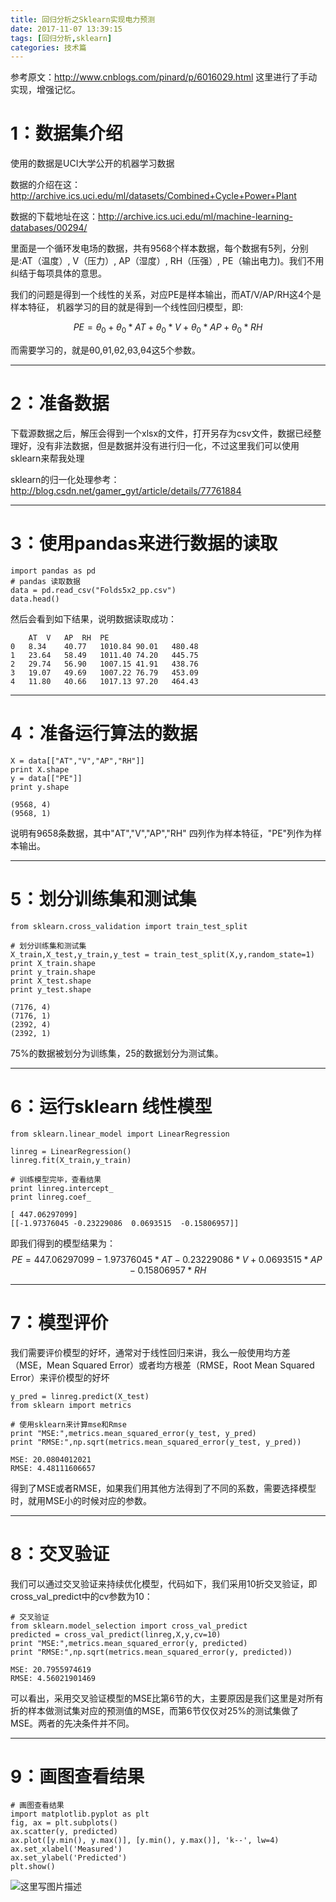 ```yaml
---
title: 回归分析之Sklearn实现电力预测
date: 2017-11-07 13:39:15
tags: [回归分析,sklearn]
categories: 技术篇
---
```


参考原文：http://www.cnblogs.com/pinard/p/6016029.html
这里进行了手动实现，增强记忆。
<!--More-->
# 1：数据集介绍
使用的数据是UCI大学公开的机器学习数据

数据的介绍在这： http://archive.ics.uci.edu/ml/datasets/Combined+Cycle+Power+Plant

数据的下载地址在这：http://archive.ics.uci.edu/ml/machine-learning-databases/00294/

里面是一个循环发电场的数据，共有9568个样本数据，每个数据有5列，分别是:AT（温度）, V（压力）, AP（湿度）, RH（压强）, PE（输出电力)。我们不用纠结于每项具体的意思。

我们的问题是得到一个线性的关系，对应PE是样本输出，而AT/V/AP/RH这4个是样本特征， 机器学习的目的就是得到一个线性回归模型，即:

$$
PE = \theta _{0} + \theta _{0} * AT + \theta _{0} * V +\theta _{0} * AP +\theta _{0}*RH
$$

而需要学习的，就是θ0,θ1,θ2,θ3,θ4这5个参数。

---
# 2：准备数据
下载源数据之后，解压会得到一个xlsx的文件，打开另存为csv文件，数据已经整理好，没有非法数据，但是数据并没有进行归一化，不过这里我们可以使用sklearn来帮我处理

sklearn的归一化处理参考：http://blog.csdn.net/gamer_gyt/article/details/77761884

---

# 3：使用pandas来进行数据的读取

```
import pandas as pd
# pandas 读取数据
data = pd.read_csv("Folds5x2_pp.csv")
data.head()
```
然后会看到如下结果，说明数据读取成功：

```
	AT	V	AP	RH	PE
0	8.34	40.77	1010.84	90.01	480.48
1	23.64	58.49	1011.40	74.20	445.75
2	29.74	56.90	1007.15	41.91	438.76
3	19.07	49.69	1007.22	76.79	453.09
4	11.80	40.66	1017.13	97.20	464.43
```

---

# 4：准备运行算法的数据
```
X = data[["AT","V","AP","RH"]]
print X.shape
y = data[["PE"]]
print y.shape
```

```
(9568, 4)
(9568, 1)
```

说明有9658条数据，其中"AT","V","AP","RH" 四列作为样本特征，"PE"列作为样本输出。

---
# 5：划分训练集和测试集

```
from sklearn.cross_validation import train_test_split

# 划分训练集和测试集
X_train,X_test,y_train,y_test = train_test_split(X,y,random_state=1)
print X_train.shape
print y_train.shape
print X_test.shape
print y_test.shape
```
```
(7176, 4)
(7176, 1)
(2392, 4)
(2392, 1)
```
75%的数据被划分为训练集，25的数据划分为测试集。

---
# 6：运行sklearn 线性模型
```
from sklearn.linear_model import LinearRegression

linreg = LinearRegression()
linreg.fit(X_train,y_train)

# 训练模型完毕，查看结果
print linreg.intercept_
print linreg.coef_
```

```
[ 447.06297099]
[[-1.97376045 -0.23229086  0.0693515  -0.15806957]]
```

即我们得到的模型结果为：
$$
PE = 447.06297099 - 1.97376045*AT - 0.23229086*V + 0.0693515*AP -0.15806957*RH
$$

---
# 7：模型评价
我们需要评价模型的好坏，通常对于线性回归来讲，我么一般使用均方差（MSE，Mean Squared Error）或者均方根差（RMSE，Root Mean Squared Error）来评价模型的好坏

```
y_pred = linreg.predict(X_test)
from sklearn import metrics

# 使用sklearn来计算mse和Rmse
print "MSE:",metrics.mean_squared_error(y_test, y_pred)
print "RMSE:",np.sqrt(metrics.mean_squared_error(y_test, y_pred))
```

```
MSE: 20.0804012021
RMSE: 4.48111606657
```
得到了MSE或者RMSE，如果我们用其他方法得到了不同的系数，需要选择模型时，就用MSE小的时候对应的参数。

---
# 8：交叉验证

我们可以通过交叉验证来持续优化模型，代码如下，我们采用10折交叉验证，即cross_val_predict中的cv参数为10：

```
# 交叉验证
from sklearn.model_selection import cross_val_predict
predicted = cross_val_predict(linreg,X,y,cv=10)
print "MSE:",metrics.mean_squared_error(y, predicted)
print "RMSE:",np.sqrt(metrics.mean_squared_error(y, predicted))
```

```
MSE: 20.7955974619
RMSE: 4.56021901469
```

可以看出，采用交叉验证模型的MSE比第6节的大，主要原因是我们这里是对所有折的样本做测试集对应的预测值的MSE，而第6节仅仅对25%的测试集做了MSE。两者的先决条件并不同。

---
# 9：画图查看结果
```
# 画图查看结果
import matplotlib.pyplot as plt
fig, ax = plt.subplots()
ax.scatter(y, predicted)
ax.plot([y.min(), y.max()], [y.min(), y.max()], 'k--', lw=4)
ax.set_xlabel('Measured')
ax.set_ylabel('Predicted')
plt.show()
```
![这里写图片描述](http://img.blog.csdn.net/20171107133222238?watermark/2/text/aHR0cDovL2Jsb2cuY3Nkbi5uZXQvR2FtZXJfZ3l0/font/5a6L5L2T/fontsize/400/fill/I0JBQkFCMA==/dissolve/70/gravity/SouthEast)
